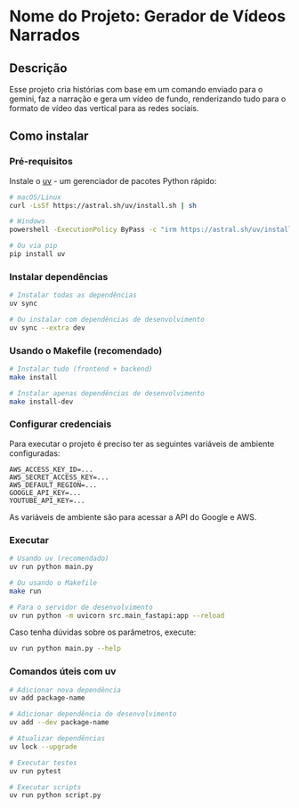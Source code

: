 # Nome do Projeto: Gerador de Vídeos Narrados

## Descrição

Esse projeto cria histórias com base em um comando enviado para o gemini, faz a narração e gera um vídeo de fundo, renderizando tudo para o formato de vídeo das vertical para as redes sociais.

## Como instalar

### Pré-requisitos

Instale o [uv](https://docs.astral.sh/uv/getting-started/installation/) - um gerenciador de pacotes Python rápido:

```bash
# macOS/Linux
curl -LsSf https://astral.sh/uv/install.sh | sh

# Windows
powershell -ExecutionPolicy ByPass -c "irm https://astral.sh/uv/install.ps1 | iex"

# Ou via pip
pip install uv
```

### Instalar dependências

```bash
# Instalar todas as dependências
uv sync

# Ou instalar com dependências de desenvolvimento
uv sync --extra dev
```

### Usando o Makefile (recomendado)

```bash
# Instalar tudo (frontend + backend)
make install

# Instalar apenas dependências de desenvolvimento
make install-dev
```

### Configurar credenciais

Para executar o projeto é preciso ter as seguintes variáveis de ambiente configuradas:

```
AWS_ACCESS_KEY_ID=...
AWS_SECRET_ACCESS_KEY=...
AWS_DEFAULT_REGION=...
GOOGLE_API_KEY=...
YOUTUBE_API_KEY=...
```

As variáveis de ambiente são para acessar a API do Google e AWS. 

### Executar

```bash
# Usando uv (recomendado)
uv run python main.py

# Ou usando o Makefile
make run

# Para o servidor de desenvolvimento
uv run python -m uvicorn src.main_fastapi:app --reload
```

Caso tenha dúvidas sobre os parâmetros, execute:

```bash
uv run python main.py --help
```

### Comandos úteis com uv

```bash
# Adicionar nova dependência
uv add package-name

# Adicionar dependência de desenvolvimento
uv add --dev package-name

# Atualizar dependências
uv lock --upgrade

# Executar testes
uv run pytest

# Executar scripts
uv run python script.py
```
